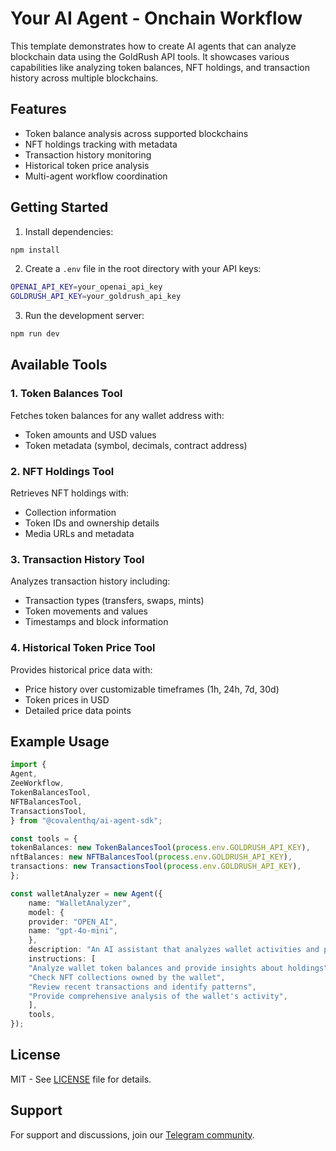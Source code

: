 # Your AI Agent - Onchain Workflow

This template demonstrates how to create AI agents that can analyze blockchain data using the GoldRush API tools. It showcases various capabilities like analyzing token balances, NFT holdings, and transaction history across multiple blockchains.

## Features

- Token balance analysis across supported blockchains
- NFT holdings tracking with metadata
- Transaction history monitoring
- Historical token price analysis
- Multi-agent workflow coordination

## Getting Started

1. Install dependencies:

```bash
npm install
```

2. Create a `.env` file in the root directory with your API keys:

```bash
OPENAI_API_KEY=your_openai_api_key
GOLDRUSH_API_KEY=your_goldrush_api_key
```

3. Run the development server:

```bash
npm run dev
```


## Available Tools

### 1. Token Balances Tool
Fetches token balances for any wallet address with:
- Token amounts and USD values
- Token metadata (symbol, decimals, contract address)

### 2. NFT Holdings Tool
Retrieves NFT holdings with:
- Collection information
- Token IDs and ownership details
- Media URLs and metadata

### 3. Transaction History Tool
Analyzes transaction history including:
- Transaction types (transfers, swaps, mints)
- Token movements and values
- Timestamps and block information

### 4. Historical Token Price Tool
Provides historical price data with:
- Price history over customizable timeframes (1h, 24h, 7d, 30d)
- Token prices in USD
- Detailed price data points

## Example Usage

```typescript
import {
Agent,
ZeeWorkflow,
TokenBalancesTool,
NFTBalancesTool,
TransactionsTool,
} from "@covalenthq/ai-agent-sdk";

const tools = {
tokenBalances: new TokenBalancesTool(process.env.GOLDRUSH_API_KEY),
nftBalances: new NFTBalancesTool(process.env.GOLDRUSH_API_KEY),
transactions: new TransactionsTool(process.env.GOLDRUSH_API_KEY),
};

const walletAnalyzer = new Agent({
    name: "WalletAnalyzer",
    model: {
    provider: "OPEN_AI",
    name: "gpt-4o-mini",
    },
    description: "An AI assistant that analyzes wallet activities and provides insights about holdings and transactions.",
    instructions: [
    "Analyze wallet token balances and provide insights about holdings",
    "Check NFT collections owned by the wallet",
    "Review recent transactions and identify patterns",
    "Provide comprehensive analysis of the wallet's activity",
    ],
    tools,
});
```


## License

MIT - See [LICENSE](./LICENSE) file for details.

## Support

For support and discussions, join our [Telegram community](https://t.me/CXT_Agent_SDK).